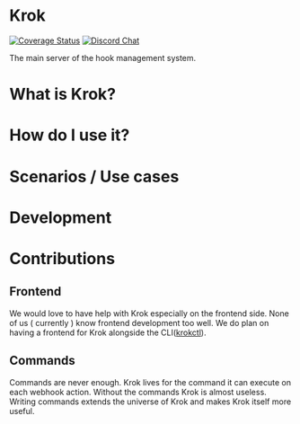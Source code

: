 # Krok

[![Coverage Status](https://coveralls.io/repos/github/krok-o/krok/badge.svg)](https://coveralls.io/github/krok-o/krok)
[![Discord Chat](https://img.shields.io/discord/799290432567771146.svg)](https://discord.gg/)

The main server of the hook management system.

# What is Krok?

# How do I use it?

# Scenarios / Use cases

# Development

# Contributions

## Frontend

We would love to have help with Krok especially on the frontend side. None of us ( currently ) know frontend development too well.
We do plan on having a frontend for Krok alongside the CLI([krokctl](https://github.com/krok-o/krokctl)).

## Commands

Commands are never enough. Krok lives for the command it can execute on each webhook action. Without the commands Krok is almost useless.
Writing commands extends the universe of Krok and makes Krok itself more useful.